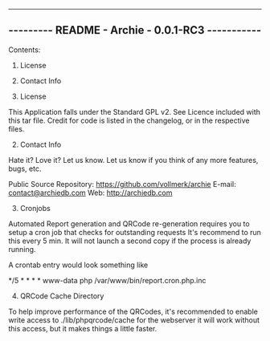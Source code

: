 -------------------------------------------------------------------------------
---------                 README - Archie - 0.0.1-RC3               -----------
-------------------------------------------------------------------------------

Contents:

  1. License
  2. Contact Info
 
1. License

  This Application falls under the Standard GPL v2. See Licence 
  included with this tar file. Credit for code is listed in the 
  changelog, or in the respective files.  

2. Contact Info

  Hate it?  Love it?  Let us know.  Let us know if you think of any
    more features, bugs, etc.

  Public Source Repository: https://github.com/vollmerk/archie
  E-mail: contact@archiedb.com
  Web: http://archiedb.com

 3. Cronjobs
 
  Automated Report generation and QRCode re-generation requires
  you to setup a cron job that checks for outstanding requests
  It's recommend to run this every 5 min. It will not launch
  a second copy if the process is already running. 

  A crontab entry would look something like

  */5 * * * * www-data php /var/www/bin/report.cron.php.inc

 4. QRCode Cache Directory

  To help improve performance of the QRCodes, it's recommended
  to enable write access to ./lib/phpqrcode/cache for the webserver
  it will work without this access, but it makes things a 
  little faster. 
